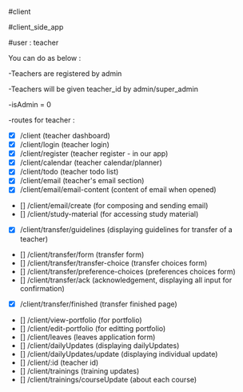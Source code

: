 #client

#client_side_app

#user : teacher

You can do as below :

-Teachers are registered by admin

-Teachers will be given teacher_id by admin/super_admin

-isAdmin = 0

-routes for teacher :

- [x] /client (teacher dashboard) 
- [x] /client/login (teacher login) 
- [x] /client/register (teacher register - in our app) 
- [x] /client/calendar (teacher calendar/planner) 
- [x] /client/todo (teacher todo list) 
- [x] /client/email (teacher's email section) 
- [x] /client/email/email-content (content of email when opened) 
- [] /client/email/create (for composing and sending email) 
- [] /client/study-material (for accessing study material) 
- [x] /client/transfer/guidelines (displaying guidelines for transfer of a teacher)
- [] /client/transfer/form (transfer form)
- [] /client/transfer/transfer-choice (transfer choices form)
- [] /client/transfer/preference-choices (preferences choices form)
- [] /client/transfer/ack (acknowledgement, displaying all input for confirmation)
- [x] /client/transfer/finished (transfer finished page)
- [] /client/view-portfolio (for portfolio)
- [] /client/edit-portfolio (for editting portfolio)
- [] /client/leaves (leaves application form)
- [] /client/dailyUpdates (displaying dailyUpdates)
- [] /client/dailyUpdates/update (displaying individual update)
- [] /client/:id (teacher id)
- [] /client/trainings (training updates)
- [] /client/trainings/courseUpdate (about each course)